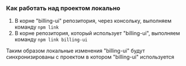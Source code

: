 ### Как работать над проектом локально ###
1. В корне "billing-ui" репозитория, через консольку, выполняем команду ``` npm link ```
2. В корне репозитория, который использует "billing-ui", выполняем команду ``` npm link billing-ui ```

Таким образом локальные изменения "billing-ui" будут синхронизированы с проектом в котором "billing-ui" используется